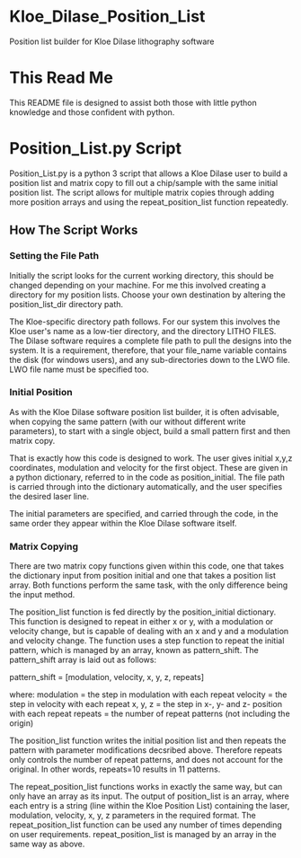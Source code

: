 # Kloe_Dilase_Position_List
Position list builder for Kloe Dilase lithography software

# This Read Me

This README file is designed to assist both those with little python knowledge
and those confident with python.

# Position_List.py Script

Position_List.py is a python 3 script that allows a Kloe Dilase user to build a
position list and matrix copy to fill out a chip/sample with the same initial
position list. The script allows for multiple matrix copies through adding more
position arrays and using the repeat_position_list function repeatedly.

## How The Script Works

### Setting the File Path

Initially the script looks for the current working directory, this should be
changed depending on your machine. For me this involved creating a directory for
my position lists. Choose your own destination by altering the position_list_dir
directory path.

The Kloe-specific directory path follows. For our system this involves the Kloe
user's name as a low-tier directory, and the directory LITHO FILES. The Dilase
software requires a complete file path to pull the designs into the system. It
is a requirement, therefore, that your file_name variable contains the disk (for
windows users), and any sub-directories down to the LWO file. LWO file name must
be specified too.

### Initial Position

As with the Kloe Dilase software position list builder, it is often advisable,
when copying the same pattern (with our without different write parameters), to
start with a single object, build a small pattern first and then matrix copy.

That is exactly how this code is designed to work. The user gives initial x,y,z
coordinates, modulation and velocity for the first object. These are given in a
python dictionary, referred to in the code as position_initial. The file path is
carried through into the dictionary automatically, and the user specifies the
desired laser line.

The initial parameters are specified, and carried through the code, in the same
order they appear within the Kloe Dilase software itself.

### Matrix Copying

There are two matrix copy functions given within this code, one that takes the
dictionary input from position initial and one that takes a position list array.
Both functions perform the same task, with the only difference being the input
method.

The position_list function is fed directly by the position_initial dictionary.
This function is designed to repeat in either x or y, with a modulation or
velocity change, but is capable of dealing with an x and y and a modulation and
velocity change. The function uses a step function to repeat the initial
pattern, which is managed by an array, known as pattern_shift. The pattern_shift
array is laid out as follows:

pattern_shift = [modulation, velocity, x, y, z, repeats]

where:
modulation = the step in modulation with each repeat
velocity = the step in velocity with each repeat
x, y, z = the step in x-, y- and z- position with each repeat
repeats = the number of repeat patterns (not including the origin)

The position_list function writes the initial position list and then repeats the
pattern with parameter modifications decsribed above. Therefore repeats only
controls the number of repeat patterns, and does not account for the original.
In other words, repeats=10 results in 11 patterns.

The repeat_position_list functions works in exactly the same way, but can only
have an array as its input. The output of position_list is an array, where each
entry is a string (line within the Kloe Position List) containing the laser,
modulation, velocity, x, y, z parameters in the required format. The
repeat_position_list function can be used any number of times depending on user
requirements. repeat_position_list is managed by an array in the same way as
above.
